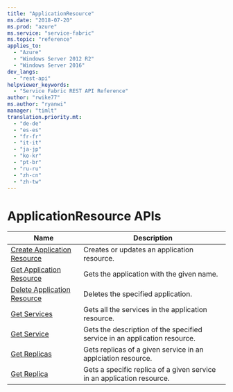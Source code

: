 ```yaml
---
title: "ApplicationResource"
ms.date: "2018-07-20"
ms.prod: "azure"
ms.service: "service-fabric"
ms.topic: "reference"
applies_to: 
  - "Azure"
  - "Windows Server 2012 R2"
  - "Windows Server 2016"
dev_langs: 
  - "rest-api"
helpviewer_keywords: 
  - "Service Fabric REST API Reference"
author: "rwike77"
ms.author: "ryanwi"
manager: "timlt"
translation.priority.mt: 
  - "de-de"
  - "es-es"
  - "fr-fr"
  - "it-it"
  - "ja-jp"
  - "ko-kr"
  - "pt-br"
  - "ru-ru"
  - "zh-cn"
  - "zh-tw"
---
```

# ApplicationResource APIs

| Name | Description |
| --- | --- |
| [Create Application Resource](sfclient-api-createapplicationresource.md) | Creates or updates an application resource.<br/> |
| [Get Application Resource](sfclient-api-getapplicationresource.md) | Gets the application with the given name.<br/> |
| [Delete Application Resource](sfclient-api-deleteapplicationresource.md) | Deletes the specified application.<br/> |
| [Get Services](sfclient-api-getservices.md) | Gets all the services in the application resource.<br/> |
| [Get Service](sfclient-api-getservice.md) | Gets the description of the specified service in an application resource.<br/> |
| [Get Replicas](sfclient-api-getreplicas.md) | Gets replicas of a given service in an applciation resource.<br/> |
| [Get Replica](sfclient-api-getreplica.md) | Gets a specific replica of a given service in an application resource.<br/> |

